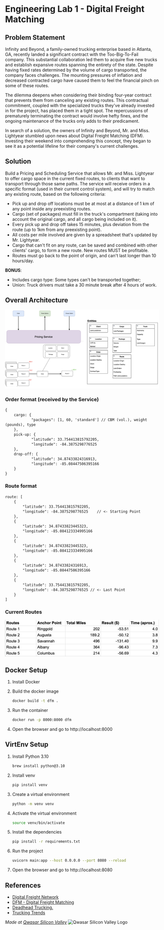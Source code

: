 # Engineering Lab 1 - Digital Freight Matching

## Problem Statement
<p>Infinity and Beyond, a family-owned trucking enterprise based in Atlanta, GA, recently landed a significant contract with the Too-Big-To-Fail company. This substantial collaboration led them to acquire five new trucks and establish expansive routes spanning the entirety of the state. Despite having fixed rates determined by the volume of cargo transported, the company faces challenges. The mounting pressures of inflation and decreased contracted cargo have caused them to feel the financial pinch on some of these routes.</p>
<p>The dilemma deepens when considering their binding four-year contract that prevents them from canceling any existing routes. This contractual commitment, coupled with the specialized trucks they've already invested in for the project, has placed them in a tight spot. The repercussions of prematurely terminating the contract would involve hefty fines, and the ongoing maintenance of the trucks only adds to their predicament.</p>
<p>In search of a solution, the owners of Infinity and Beyond, Mr. and Miss. Lightyear stumbled upon news about Digital Freight Matching (DFM). Investing their weekend into comprehending this concept, they began to see it as a potential lifeline for their company's current challenges.</p>

## Solution

<p>Build a Pricing and Scheduling Service that allows Mr. and Miss. Lightyear to offer cargo space in the current fixed routes, to clients that want to transport through those same paths. The service will receive orders in a specific format (used in their current control system), and will try to match any existing route, based on the following criteria:</p>

- Pick up and drop off locations must be at most  at a distance of 1 km of any point inside any preexisting routes.
- Cargo (set of packages) must fill in the truck's compartment (taking into account the original cargo, and all cargo being included on it).
- Every pick up and drop off takes 15 minutes, plus deviation from the route (up to 1km from any preexisting point).
- All costs per mile involved are given by a spreadsheet that's updated by Mr. Lightyear.
- Cargo that can't fit on any route, can be saved and combined with other clients' cargo, to form a new route. New routes MUST be profitable.
- Routes must go back to the point of origin, and can't last longer than 10 hours/day.

**BONUS**:
- Includes cargo type: Some types can't be transported together;
- Union: Truck drivers must take a 30 minute break after 4 hours of work.

## Overall Architecture

![architecture](/assets/architecture.png)

### Order format (received by the Service)

```	
{
	cargo: {
		    "packages": [1, 60, 'standard'] // CBM (vol.), weight (pounds), type
    },
	pick-up: {
		    "latitude": 33.754413815792205, 
		    "longitude": -84.3875298776525
    },
    drop-off: {
		    "latitude": 34.87433824316913, 
		    "longitude": -85.08447506395166
    }
}
```

### Route format

```
route: [
	{
        "latitude": 33.754413815792205, 
		"longitude": -84.3875298776525    // <- Starting Point
    },
    {
	    "latitude": 34.87433823445323, 
		"longitude": -85.084123334995166
    },
    {
	    "latitude": 34.87433823445323, 
		"longitude": -85.084123334995166
    },
    {
	    "latitude": 34.87433824316913, 
		"longitude": -85.08447506395166
    },
	{
        "latitude": 33.754413815792205, 
		"longitude": -84.3875298776525 // <- Last Point
    }
]
```

### Current Routes

![routes](/assets/existing_routes.png)

## Docker Setup

1. Install Docker
1. Build the docker image

	```sh
	docker build -t dfm .
	```

1. Run the container

	```sh
	docker run -p 8000:8000 dfm
	```

4. Open the browser and go to http://localhost:8000

## VirtEnv Setup

1. Install Python 3.10

	```sh
	brew install python@3.10
	```

1. Install venv

	```sh
	pip install venv
	```

1. Create a virtual environment

	```sh
	python -m venv venv
	```

1. Activate the virtual environment

	```sh
	source venv/bin/activate
	```

1. Install the dependencies

	```sh
	pip install -r requirements.txt
	```

1. Run the project

	```sh
	uvicorn main:app --host 0.0.0.0 --port 8080 --reload
	```

1. Open the browser and go to http://localhost:8080

## References

- <a href="https://convoy.com/digital-freight-network/">Digital Freight Network</a>
- <a href="https://www.freightcourse.com/digital-freight-matching/">DFM - Digital Freight Matching</a>
- <a href="https://www.inboundlogistics.com/articles/deadhead-trucking/#:~:text=Deadhead%20trucking%20is%20when%20a,and%20how%20to%20minimize%20it">Deadhead Trucking.</a>
- <a href="https://www.truckinfo.net/research/trucking-statistics">Trucking Trends</a>

<span><i>Made at <a href='https://qwasar.io'>Qwasar Silicon Valley</a></i></span> <span><img alt='Qwasar Silicon Valley Logo' src='https://storage.googleapis.com/qwasar-public/qwasar-logo_50x50.png' width='20px'></span>
